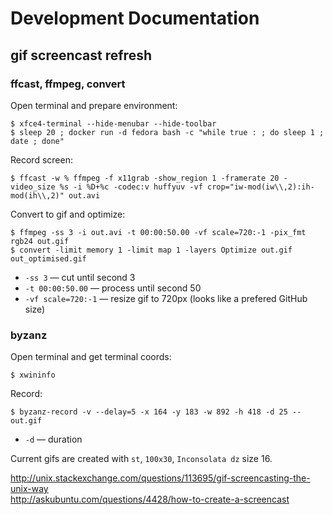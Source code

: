 # Development Documentation

## gif screencast refresh

### ffcast, ffmpeg, convert

Open terminal and prepare environment:

```
$ xfce4-terminal --hide-menubar --hide-toolbar
$ sleep 20 ; docker run -d fedora bash -c "while true : ; do sleep 1 ; date ; done"
```

Record screen:

```
$ ffcast -w % ffmpeg -f x11grab -show_region 1 -framerate 20 -video_size %s -i %D+%c -codec:v huffyuv -vf crop="iw-mod(iw\\,2):ih-mod(ih\\,2)" out.avi
```

Convert to gif and optimize:

```
$ ffmpeg -ss 3 -i out.avi -t 00:00:50.00 -vf scale=720:-1 -pix_fmt rgb24 out.gif
$ convert -limit memory 1 -limit map 1 -layers Optimize out.gif out_optimised.gif
```

 * `-ss 3` — cut until second 3
 * `-t 00:00:50.00` — process until second 50
 * `-vf scale=720:-1` — resize gif to 720px (looks like a prefered GitHub size)


### byzanz

Open terminal and get terminal coords:

```
$ xwininfo
```

Record:

```
$ byzanz-record -v --delay=5 -x 164 -y 183 -w 892 -h 418 -d 25 -- out.gif
```

 * `-d` — duration

Current gifs are created with `st`, `100x30`, `Inconsolata dz` size 16.

http://unix.stackexchange.com/questions/113695/gif-screencasting-the-unix-way  
http://askubuntu.com/questions/4428/how-to-create-a-screencast
